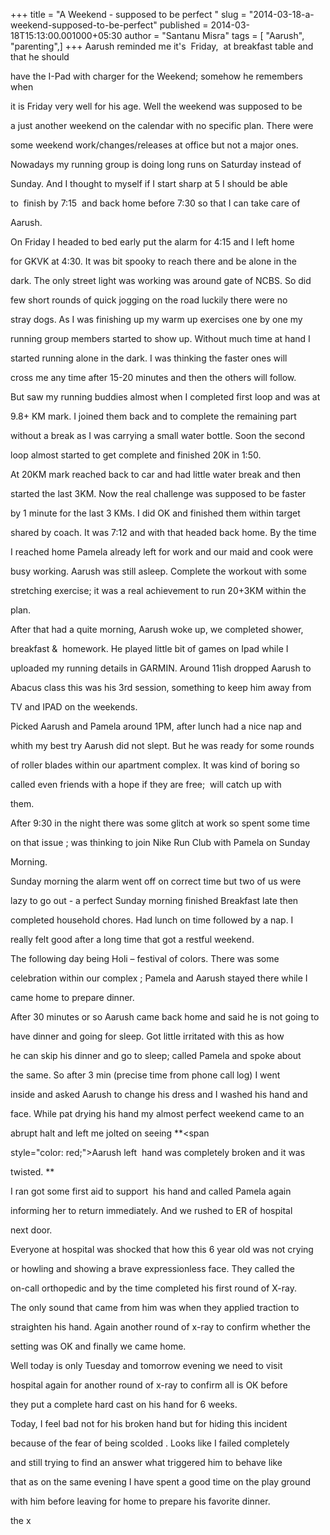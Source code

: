 +++
title = "A Weekend - supposed to be perfect   "
slug = "2014-03-18-a-weekend-supposed-to-be-perfect"
published = 2014-03-18T15:13:00.001000+05:30
author = "Santanu Misra"
tags = [ "Aarush", "parenting",]
+++
Aarush reminded me it's  Friday,  at breakfast table and that he should
have the I-Pad with charger for the Weekend; somehow he remembers when
it is Friday very well for his age. Well the weekend was supposed to be
a just another weekend on the calendar with no specific plan. There were
some weekend work/changes/releases at office but not a major ones.
Nowadays my running group is doing long runs on Saturday instead of
Sunday. And I thought to myself if I start sharp at 5 I should be able
to  finish by 7:15  and back home before 7:30 so that I can take care of
Aarush.

  

On Friday I headed to bed early put the alarm for 4:15 and I left home
for GKVK at 4:30. It was bit spooky to reach there and be alone in the
dark. The only street light was working was around gate of NCBS. So did
few short rounds of quick jogging on the road luckily there were no
stray dogs. As I was finishing up my warm up exercises one by one my
running group members started to show up. Without much time at hand I
started running alone in the dark. I was thinking the faster ones will
cross me any time after 15-20 minutes and then the others will follow.
But saw my running buddies almost when I completed first loop and was at
9.8+ KM mark. I joined them back and to complete the remaining part
without a break as I was carrying a small water bottle. Soon the second
loop almost started to get complete and finished 20K in 1:50. 

  

At 20KM mark reached back to car and had little water break and then
started the last 3KM. Now the real challenge was supposed to be faster
by 1 minute for the last 3 KMs. I did OK and finished them within target
shared by coach. It was 7:12 and with that headed back home. By the time
I reached home Pamela already left for work and our maid and cook were
busy working. Aarush was still asleep. Complete the workout with some
stretching exercise; it was a real achievement to run 20+3KM within the
plan.

  

After that had a quite morning, Aarush woke up, we completed shower,
breakfast &  homework. He played little bit of games on Ipad while I
uploaded my running details in GARMIN. Around 11ish dropped Aarush to
Abacus class this was his 3rd session, something to keep him away from
TV and IPAD on the weekends. 

  

Picked Aarush and Pamela around 1PM, after lunch had a nice nap and
whith my best try Aarush did not slept. But he was ready for some rounds
of roller blades within our apartment complex. It was kind of boring so
called even friends with a hope if they are free;  will catch up with
them.

  

After 9:30 in the night there was some glitch at work so spent some time
on that issue ; was thinking to join Nike Run Club with Pamela on Sunday
Morning. 

  

Sunday morning the alarm went off on correct time but two of us were
lazy to go out - a perfect Sunday morning finished Breakfast late then
completed household chores. Had lunch on time followed by a nap. I
really felt good after a long time that got a restful weekend. 

  

The following day being Holi – festival of colors. There was some
celebration within our complex ; Pamela and Aarush stayed there while I
came home to prepare dinner.

  

After 30 minutes or so Aarush came back home and said he is not going to
have dinner and going for sleep. Got little irritated with this as how
he can skip his dinner and go to sleep; called Pamela and spoke about
the same. So after 3 min (precise time from phone call log) I went
inside and asked Aarush to change his dress and I washed his hand and
face. While pat drying his hand my almost perfect weekend came to an
abrupt halt and left me jolted on seeing **<span
style="color: red;">Aarush left  hand was completely broken and it was
twisted. </span>**

  

I ran got some first aid to support  his hand and called Pamela again
informing her to return immediately. And we rushed to ER of hospital
next door. 

  

Everyone at hospital was shocked that how this 6 year old was not crying
or howling and showing a brave expressionless face. They called the
on-call orthopedic and by the time completed his first round of X-ray.

  

The only sound that came from him was when they applied traction to
straighten his hand. Again another round of x-ray to confirm whether the
setting was OK and finally we came home. 

  

Well today is only Tuesday and tomorrow evening we need to visit
hospital again for another round of x-ray to confirm all is OK before
they put a complete hard cast on his hand for 6 weeks. 

  
Today, I feel bad not for his broken hand but for hiding this incident
because of the fear of being scolded . Looks like I failed completely
and still trying to find an answer what triggered him to behave like
that as on the same evening I have spent a good time on the play ground
with him before leaving for home to prepare his favorite dinner. 

the x
